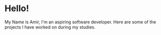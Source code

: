 # Hello!
My Name is Amir, I'm an aspiring software developer. 
Here are some of the projects I have worked on during my studies.  
